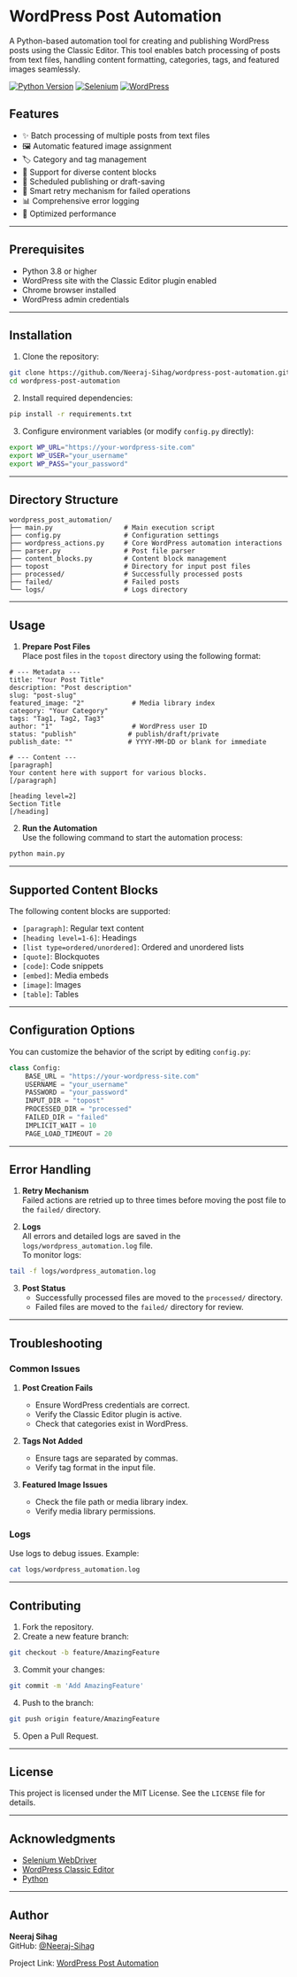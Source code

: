 # WordPress Post Automation

A Python-based automation tool for creating and publishing WordPress posts using the Classic Editor. This tool enables batch processing of posts from text files, handling content formatting, categories, tags, and featured images seamlessly.

[![Python Version](https://img.shields.io/badge/python-3.8%2B-blue.svg)](https://www.python.org/downloads/)
[![Selenium](https://img.shields.io/badge/selenium-4.0%2B-green.svg)](https://www.selenium.dev/)
[![WordPress](https://img.shields.io/badge/wordpress-6.0%2B-blue.svg)](https://wordpress.org/)

## Features

- ✨ Batch processing of multiple posts from text files
- 🖼️ Automatic featured image assignment
- 🏷️ Category and tag management
- 📝 Support for diverse content blocks
- 📅 Scheduled publishing or draft-saving
- 🔄 Smart retry mechanism for failed operations
- 📊 Comprehensive error logging
- 🚀 Optimized performance

---

## Prerequisites

- Python 3.8 or higher
- WordPress site with the Classic Editor plugin enabled
- Chrome browser installed
- WordPress admin credentials

---

## Installation

1. Clone the repository:
```bash
git clone https://github.com/Neeraj-Sihag/wordpress-post-automation.git
cd wordpress-post-automation
```

2. Install required dependencies:
```bash
pip install -r requirements.txt
```

3. Configure environment variables (or modify `config.py` directly):
```bash
export WP_URL="https://your-wordpress-site.com"
export WP_USER="your_username"
export WP_PASS="your_password"
```

---

## Directory Structure

```plaintext
wordpress_post_automation/
├── main.py                  # Main execution script
├── config.py                # Configuration settings
├── wordpress_actions.py     # Core WordPress automation interactions
├── parser.py                # Post file parser
├── content_blocks.py        # Content block management
├── topost                   # Directory for input post files
├── processed/               # Successfully processed posts
├── failed/                  # Failed posts
└── logs/                    # Logs directory
```

---

## Usage

1. **Prepare Post Files**  
   Place post files in the `topost` directory using the following format:

```plaintext
# --- Metadata ---
title: "Your Post Title"
description: "Post description"
slug: "post-slug"
featured_image: "2"            # Media library index
category: "Your Category"
tags: "Tag1, Tag2, Tag3"
author: "1"                    # WordPress user ID
status: "publish"             # publish/draft/private
publish_date: ""              # YYYY-MM-DD or blank for immediate

# --- Content ---
[paragraph]
Your content here with support for various blocks.
[/paragraph]

[heading level=2]
Section Title
[/heading]
```

2. **Run the Automation**  
   Use the following command to start the automation process:
```bash
python main.py
```

---

## Supported Content Blocks

The following content blocks are supported:

- `[paragraph]`: Regular text content
- `[heading level=1-6]`: Headings
- `[list type=ordered/unordered]`: Ordered and unordered lists
- `[quote]`: Blockquotes
- `[code]`: Code snippets
- `[embed]`: Media embeds
- `[image]`: Images
- `[table]`: Tables

---

## Configuration Options

You can customize the behavior of the script by editing `config.py`:

```python
class Config:
    BASE_URL = "https://your-wordpress-site.com"
    USERNAME = "your_username"
    PASSWORD = "your_password"
    INPUT_DIR = "topost"
    PROCESSED_DIR = "processed"
    FAILED_DIR = "failed"
    IMPLICIT_WAIT = 10
    PAGE_LOAD_TIMEOUT = 20
```

---

## Error Handling

1. **Retry Mechanism**  
   Failed actions are retried up to three times before moving the post file to the `failed/` directory.

2. **Logs**  
   All errors and detailed logs are saved in the `logs/wordpress_automation.log` file.  
   To monitor logs:
```bash
tail -f logs/wordpress_automation.log
```

3. **Post Status**  
   - Successfully processed files are moved to the `processed/` directory.
   - Failed files are moved to the `failed/` directory for review.

---

## Troubleshooting

### Common Issues

1. **Post Creation Fails**
   - Ensure WordPress credentials are correct.
   - Verify the Classic Editor plugin is active.
   - Check that categories exist in WordPress.

2. **Tags Not Added**
   - Ensure tags are separated by commas.
   - Verify tag format in the input file.

3. **Featured Image Issues**
   - Check the file path or media library index.
   - Verify media library permissions.

### Logs

Use logs to debug issues. Example:
```bash
cat logs/wordpress_automation.log
```

---

## Contributing

1. Fork the repository.
2. Create a new feature branch:
```bash
git checkout -b feature/AmazingFeature
```
3. Commit your changes:
```bash
git commit -m 'Add AmazingFeature'
```
4. Push to the branch:
```bash
git push origin feature/AmazingFeature
```
5. Open a Pull Request.

---

## License

This project is licensed under the MIT License. See the `LICENSE` file for details.

---

## Acknowledgments

- [Selenium WebDriver](https://www.selenium.dev/documentation/webdriver/)
- [WordPress Classic Editor](https://wordpress.org/plugins/classic-editor/)
- [Python](https://www.python.org/)

---

## Author

**Neeraj Sihag**  
GitHub: [@Neeraj-Sihag](https://github.com/Neeraj-Sihag)

Project Link: [WordPress Post Automation](https://github.com/Neeraj-Sihag/wordpress-post-automation)

